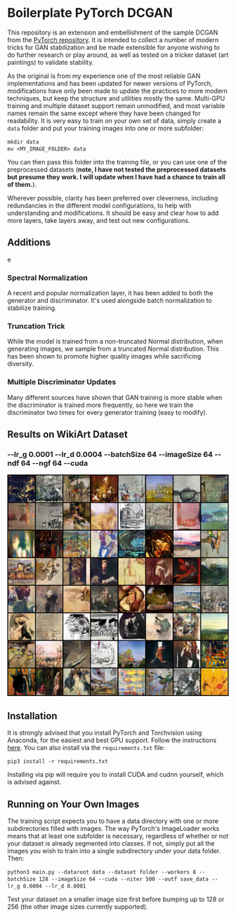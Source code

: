 # Boilerplate PyTorch DCGAN

This repository is an extension and embellishment of the sample DCGAN from the [PyTorch repository](https://github.com/pytorch/examples/tree/master/dcgan). It is intended to collect a number of modern tricks for GAN stabilization and be made extensible for anyone wishing to do further research or play around, as well as tested on a tricker dataset (art paintings) to validate stability. 

As the original is from my experience one of the most reliable GAN implementations and has been updated for newer versions of PyTorch, modifications have only been made to update the practices to more modern techniques, but keep the structure and utilities mostly the same. Multi-GPU training and multiple dataset support remain unmodified, and most variable names remain the same except where they have been changed for readability. It is very easy to train on your own set of data, simply create a `data` folder and put your training images into one or more subfolder:

```shell
mkdir data
mv <MY_IMAGE_FOLDER> data
```

You can then pass this folder into the training file, or you can use one of the preprocessed datasets (**note, I have not tested the preprocessed datasets but presume they work. I will update when I have had a chance to train all of them.**).

Wherever possible, clarity has been preferred over cleverness, including redundancies in the different model configurations, to help with understanding and modifications. It should be easy and clear how to add more layers, take layers away, and test out new configurations. 

## Additions
e
### Spectral Normalization

A recent and popular normalization layer, it has been added to both the generator and discriminator. It's used alongside batch normalization to stabilize training. 

### Truncation Trick

While the model is trained from a non-truncated Normal distribution, when generating images, we sample from a truncated Normal distribution. This has been shown to promote higher quality images while sacrificing diversity.

### Multiple Discriminator Updates

Many different sources have shown that GAN training is more stable when the discriminator is trained more frequently, so here we train the discriminator two times for every generator training (easy to modify).

## Results on WikiArt Dataset

### --lr_g 0.0001 --lr_d 0.0004 --batchSize 64 --imageSize 64 --ndf 64 --ngf 64 --cuda

![](save_data/fake_samples_epoch_035.png)


## Installation

It is strongly advised that you install PyTorch and Torchvision using Anaconda, for the easiest and best GPU support. Follow the instructions [here](https://pytorch.org/get-started/locally). You can also install via the `requirements.txt` file:

```shell
pip3 install -r requirements.txt
```

Installing via pip will require you to install CUDA and cudnn yourself, which is advised against. 

## Running on Your Own Images

The training script expects you to have a data directory with one or more subdirectories filled with images. The way PyTorch's ImageLoader works means that at least one subfolder is necessary, regardless of whether or not your dataset is already segmented into classes. If not, simply put all the images you wish to train into a single subdirectory under your data folder. Then: 

```shell
python3 main.py --dataroot data --dataset folder --workers 8 --batchSize 128 --imageSize 64 --cuda --niter 500 --outf save_data --lr_g 0.0004 --lr_d 0.0001
```

Test your dataset on a smaller image size first before bumping up to 128 or 256 (the other image sizes currently supported).
